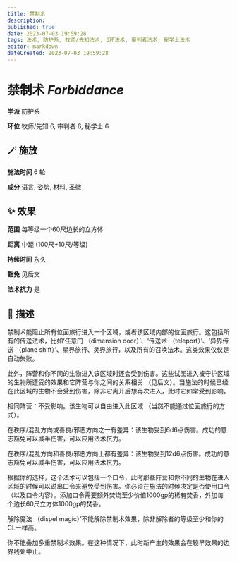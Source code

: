 ```yaml
---
title: 禁制术
description: 
published: true
date: 2023-07-03 19:59:28
tags: 法术, 防护系, 牧师/先知法术, 6环法术, 审判者法术, 秘学士法术
editor: markdown
dateCreated: 2023-07-03 19:59:28
---
```


# **禁制术** *Forbiddance*

**学派** 防护系 

**环位** 牧师/先知 6, 审判者 6, 秘学士 6

## 🪄 施放

**施法时间** 6 轮

**成分** 语言, 姿势, 材料, 圣徽

## ✨ 效果  

**范围** 每等级一个60尺边长的立方体

**距离** 中距 (100尺+10尺/等级)  

**持续时间** 永久 

**豁免** 见后文

**法术抗力** 是

## 📖 描述

禁制术能阻止所有位面旅行进入一个区域，或者该区域内部的位面旅行。这包括所有的传送法术，比如‘任意门 （dimension door）’、‘传送术 （teleport）’、‘异界传送 （plane shift）’、星界旅行、灵界旅行，以及所有的召唤法术。这类效果仅仅是自动失败。

此外，阵营和你不同的生物进入该区域时还会受到伤害。这些试图进入被守护区域的生物所遭受的效果和它阵营与你之间的关系相关 （见后文）。当施法的时候已经在此区域的生物不会受到伤害，除非它离开后想再次进入，此时它如常受到影响。

相同阵营：不受影响。该生物可以自由进入此区域 （当然不能通过位面旅行的方式）。

在秩序/混乱方向或善良/邪恶方向之一有差异：该生物受到6d6点伤害。成功的意志豁免可以减半伤害，可以应用法术抗力。

在秩序/混乱方向和善良/邪恶方向上都有差异：该生物受到12d6点伤害。成功的意志豁免可以减半伤害，可以应用法术抗力。

根据你的选择，这个法术可以包括一个口令，此时那些阵营和你不同的生物在进入区域的时候可以说出口令来避免受到伤害。你必须在施法的时候决定是否使用口令 （以及口令内容）。添加口令需要额外焚烧至少价值1000gp的稀有焚香，外加每个边长60尺立方体1000gp的焚香。

解除魔法 （dispel magic）’不能解除禁制术效果，除非解除者的等级至少和你的CL一样高。

你不能叠加多重禁制术效果。在这种情况下，此时新产生的效果会在较早效果的边界线处中止。
    
